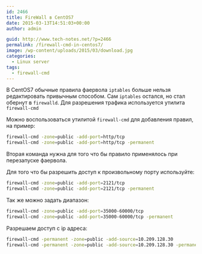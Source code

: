 ```yaml
---
id: 2466
title: FireWall в CentOS7
date: 2015-03-13T14:51:03+00:00
author: admin

guid: http://www.tech-notes.net/?p=2466
permalink: /firewall-cmd-in-centos7/
image: /wp-content/uploads/2015/03/download.jpg
categories:
  - Linux server
tags:
  - firewall-cmd
---
```

В CentOS7 обычные правила фаервола `iptables` больше нельзя редактировать привычным способом. Сам `iptables` остался, но стал обернут в `firewalld`. Для разрешения трафика используется утилита `firewall-cmd`

Можно воспользоваться утилитой `firewall-cmd` для добавления правил, на пример:

```bash
firewall-cmd -zone=public -add-port=http/tcp  
firewall-cmd -zone=public -add-port=http/tcp -permanent
```

Вторая команда нужна для того что бы правило применялось при перезапуске фаервола.

Для того что бы разрешить доступ к произвольному порту используйте:

```bash
firewall-cmd -zone=public -add-port=2121/tcp  
firewall-cmd -zone=public -add-port=2121/tcp -permanent
```

Так же можно задать диапазон:

```bash
firewall-cmd -zone=public -add-port=35000-60000/tcp  
firewall-cmd -zone=public -add-port=35000-60000/tcp -permanent
```

Разрешаем доступ с ip адреса:

```bash
firewall-cmd -permanent -zone=public -add-source=10.209.128.30  
firewall-cmd -permanent -zone=public -add-source=10.209.128.30 -permanent
```
